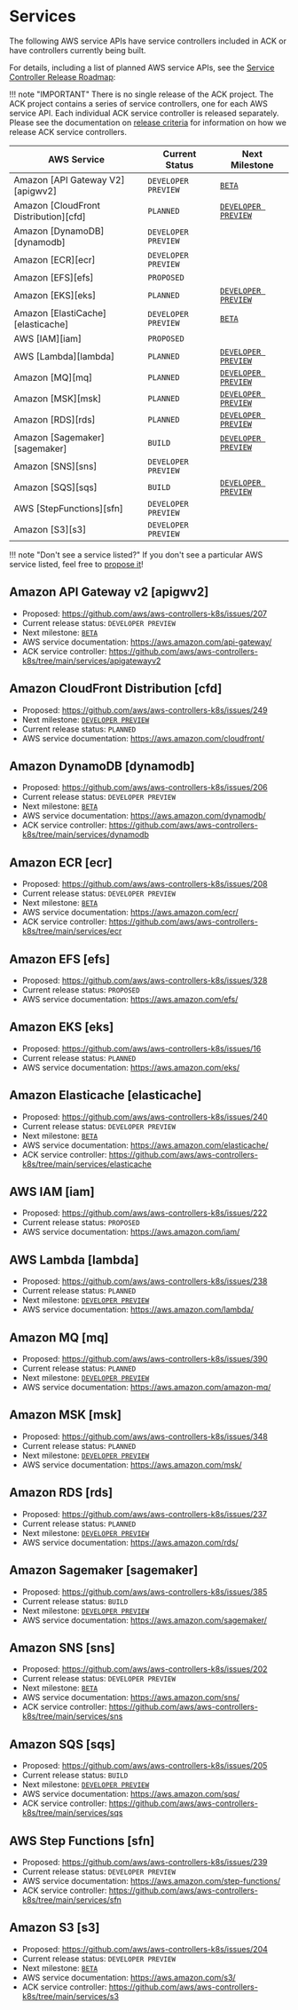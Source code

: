 # Services

The following AWS service APIs have service controllers included in ACK or have
controllers currently being built.

For details, including a list of planned AWS service APIs, see the [Service
Controller Release Roadmap](https://github.com/aws/aws-controllers-k8s/projects/1):

!!! note "IMPORTANT"
    There is no single release of the ACK project. The ACK project contains a
    series of service controllers, one for each AWS service API. Each
    individual ACK service controller is released separately. Please see the
    documentation on [release criteria](releases.md) for information on how we
    release ACK service controllers.

| AWS Service | Current Status | Next Milestone
| ----------- | -------------- | --------------
| Amazon [API Gateway V2][apigwv2] | `DEVELOPER PREVIEW` | [`BETA`](https://github.com/aws/aws-controllers-k8s/milestone/15)
| Amazon [CloudFront Distribution][cfd] | `PLANNED` | [`DEVELOPER PREVIEW`](https://github.com/aws/aws-controllers-k8s/milestone/14)
| Amazon [DynamoDB][dynamodb] | `DEVELOPER PREVIEW` |
| Amazon [ECR][ecr] | `DEVELOPER PREVIEW` |
| Amazon [EFS][efs] | `PROPOSED` |
| Amazon [EKS][eks] | `PLANNED` | [`DEVELOPER PREVIEW`](https://github.com/aws/aws-controllers-k8s/milestone/7)
| Amazon [ElastiCache][elasticache] | `DEVELOPER PREVIEW` | [`BETA`](https://github.com/aws/aws-controllers-k8s/milestone/9)
| AWS [IAM][iam] | `PROPOSED` |
| AWS [Lambda][lambda] | `PLANNED` | [`DEVELOPER PREVIEW`](https://github.com/aws/aws-controllers-k8s/milestone/10)
| Amazon [MQ][mq] | `PLANNED` | [`DEVELOPER PREVIEW`](https://github.com/aws/aws-controllers-k8s/milestone/12)
| Amazon [MSK][msk] | `PLANNED` | [`DEVELOPER PREVIEW`](https://github.com/aws/aws-controllers-k8s/milestone/13)
| Amazon [RDS][rds] | `PLANNED` | [`DEVELOPER PREVIEW`](https://github.com/aws/aws-controllers-k8s/milestone/8)
| Amazon [Sagemaker][sagemaker] | `BUILD` | [`DEVELOPER PREVIEW`](https://github.com/aws/aws-controllers-k8s/milestone/11)
| Amazon [SNS][sns] | `DEVELOPER PREVIEW` |
| Amazon [SQS][sqs] | `BUILD` | [`DEVELOPER PREVIEW`](https://github.com/aws/aws-controllers-k8s/milestone/6)
| AWS [StepFunctions][sfn] | `DEVELOPER PREVIEW`
| Amazon [S3][s3] | `DEVELOPER PREVIEW` |

!!! note "Don't see a service listed?"
    If you don't see a particular AWS service listed, feel free to
    [propose it](https://github.com/aws/aws-controllers-k8s/issues/new?labels=Service+Controller&template=propose_new_controller.md&title=%5Bname%5D+service+controller)!

## Amazon API Gateway v2 [apigwv2]

* Proposed: https://github.com/aws/aws-controllers-k8s/issues/207
* Current release status: `DEVELOPER PREVIEW`
* Next milestone: [`BETA`](https://github.com/aws/aws-controllers-k8s/milestone/15)
* AWS service documentation: https://aws.amazon.com/api-gateway/
* ACK service controller: https://github.com/aws/aws-controllers-k8s/tree/main/services/apigatewayv2

## Amazon CloudFront Distribution [cfd]

* Proposed: https://github.com/aws/aws-controllers-k8s/issues/249
* Next milestone: [`DEVELOPER PREVIEW`](https://github.com/aws/aws-controllers-k8s/milestone/14)
* Current release status: `PLANNED`
* AWS service documentation: https://aws.amazon.com/cloudfront/

## Amazon DynamoDB [dynamodb]

* Proposed: https://github.com/aws/aws-controllers-k8s/issues/206
* Current release status: `DEVELOPER PREVIEW`
* Next milestone: [`BETA`](https://github.com/aws/aws-controllers-k8s/milestone/16)
* AWS service documentation: https://aws.amazon.com/dynamodb/
* ACK service controller: https://github.com/aws/aws-controllers-k8s/tree/main/services/dynamodb

## Amazon ECR [ecr]

* Proposed: https://github.com/aws/aws-controllers-k8s/issues/208
* Current release status: `DEVELOPER PREVIEW`
* Next milestone: [`BETA`](https://github.com/aws/aws-controllers-k8s/milestone/16)
* AWS service documentation: https://aws.amazon.com/ecr/
* ACK service controller: https://github.com/aws/aws-controllers-k8s/tree/main/services/ecr

## Amazon EFS [efs]

* Proposed: https://github.com/aws/aws-controllers-k8s/issues/328
* Current release status: `PROPOSED`
* AWS service documentation: https://aws.amazon.com/efs/

## Amazon EKS [eks]

* Proposed: https://github.com/aws/aws-controllers-k8s/issues/16
* Current release status: `PLANNED`
* AWS service documentation: https://aws.amazon.com/eks/

## Amazon Elasticache [elasticache]

* Proposed: https://github.com/aws/aws-controllers-k8s/issues/240
* Current release status: `DEVELOPER PREVIEW`
* Next milestone: [`BETA`](https://github.com/aws/aws-controllers-k8s/milestone/9)
* AWS service documentation: https://aws.amazon.com/elasticache/
* ACK service controller: https://github.com/aws/aws-controllers-k8s/tree/main/services/elasticache

## AWS IAM [iam]

* Proposed: https://github.com/aws/aws-controllers-k8s/issues/222
* Current release status: `PROPOSED`
* AWS service documentation: https://aws.amazon.com/iam/

## AWS Lambda [lambda]

* Proposed: https://github.com/aws/aws-controllers-k8s/issues/238
* Current release status: `PLANNED`
* Next milestone: [`DEVELOPER PREVIEW`](https://github.com/aws/aws-controllers-k8s/milestone/10)
* AWS service documentation: https://aws.amazon.com/lambda/

## Amazon MQ [mq]

* Proposed: https://github.com/aws/aws-controllers-k8s/issues/390
* Current release status: `PLANNED`
* Next milestone: [`DEVELOPER PREVIEW`](https://github.com/aws/aws-controllers-k8s/milestone/12)
* AWS service documentation: https://aws.amazon.com/amazon-mq/

## Amazon MSK [msk]

* Proposed: https://github.com/aws/aws-controllers-k8s/issues/348
* Current release status: `PLANNED`
* Next milestone: [`DEVELOPER PREVIEW`](https://github.com/aws/aws-controllers-k8s/milestone/13)
* AWS service documentation: https://aws.amazon.com/msk/

## Amazon RDS [rds]

* Proposed: https://github.com/aws/aws-controllers-k8s/issues/237
* Current release status: `PLANNED`
* Next milestone: [`DEVELOPER PREVIEW`](https://github.com/aws/aws-controllers-k8s/milestone/8)
* AWS service documentation: https://aws.amazon.com/rds/

## Amazon Sagemaker [sagemaker]

* Proposed: https://github.com/aws/aws-controllers-k8s/issues/385
* Current release status: `BUILD`
* Next milestone: [`DEVELOPER PREVIEW`](https://github.com/aws/aws-controllers-k8s/milestone/11)
* AWS service documentation: https://aws.amazon.com/sagemaker/

## Amazon SNS [sns]

* Proposed: https://github.com/aws/aws-controllers-k8s/issues/202
* Current release status: `DEVELOPER PREVIEW`
* Next milestone: [`BETA`](https://github.com/aws/aws-controllers-k8s/milestone/17)
* AWS service documentation: https://aws.amazon.com/sns/
* ACK service controller: https://github.com/aws/aws-controllers-k8s/tree/main/services/sns

## Amazon SQS [sqs]

* Proposed: https://github.com/aws/aws-controllers-k8s/issues/205
* Current release status: `BUILD`
* Next milestone: [`DEVELOPER PREVIEW`](https://github.com/aws/aws-controllers-k8s/milestone/6)
* AWS service documentation: https://aws.amazon.com/sqs/
* ACK service controller: https://github.com/aws/aws-controllers-k8s/tree/main/services/sqs

## AWS Step Functions [sfn]

* Proposed: https://github.com/aws/aws-controllers-k8s/issues/239
* Current release status: `DEVELOPER PREVIEW`
* AWS service documentation: https://aws.amazon.com/step-functions/
* ACK service controller: https://github.com/aws/aws-controllers-k8s/tree/main/services/sfn

## Amazon S3 [s3]

* Proposed: https://github.com/aws/aws-controllers-k8s/issues/204
* Current release status: `DEVELOPER PREVIEW`
* Next milestone: [`BETA`](https://github.com/aws/aws-controllers-k8s/milestone/16)
* AWS service documentation: https://aws.amazon.com/s3/
* ACK service controller: https://github.com/aws/aws-controllers-k8s/tree/main/services/s3
